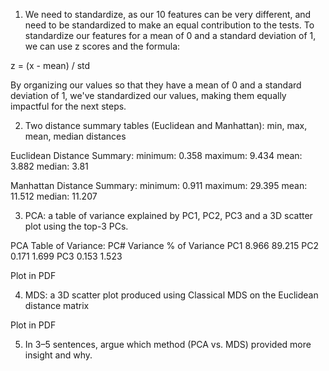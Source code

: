 1. We need to standardize, as our 10 features can be very different, and need to be standardized to make an equal contribution to the tests. To standardize our features for a mean of 0 and a standard deviation of 1, we can use z scores and the formula:

z = (x - mean) / std

By organizing our values so that they have a mean of 0 and a standard deviation of 1, we've standardized our values, making them equally impactful for the next steps.

2. Two distance summary tables (Euclidean and Manhattan): min, max, mean, median distances

Euclidean Distance Summary:
minimum: 0.358
maximum: 9.434
mean: 3.882
median: 3.81

Manhattan Distance Summary:
minimum: 0.911
maximum: 29.395
mean: 11.512
median: 11.207

3. PCA: a table of variance explained by PC1, PC2, PC3 and a 3D scatter plot using the top-3 PCs.

PCA Table of Variance:
PC#        Variance        % of Variance
PC1        8.966           89.215
PC2        0.171           1.699
PC3        0.153           1.523

Plot in PDF

4. MDS: a 3D scatter plot produced using Classical MDS on the Euclidean distance matrix

Plot in PDF

5. In 3–5 sentences, argue which method (PCA vs. MDS) provided more insight and why.

